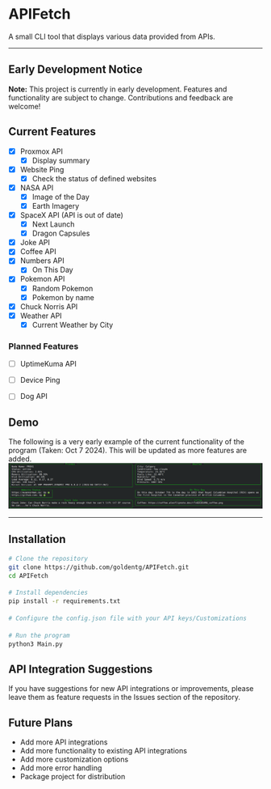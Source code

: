 # APIFetch

A small CLI tool that displays various data provided from APIs.

---

## Early Development Notice

**Note:** This project is currently in early development. Features and functionality are subject to change. Contributions and feedback are welcome!

## Current Features
- [x] Proxmox API
  - [x] Display summary 
- [x] Website Ping
  - [x] Check the status of defined websites 
- [x] NASA API
  - [x] Image of the Day
  - [x] Earth Imagery
- [x] SpaceX API (API is out of date)
  - [x] Next Launch
  - [x] Dragon Capsules
- [x] Joke API
- [x] Coffee API
- [x] Numbers API
  - [x] On This Day
- [x] Pokemon API
  - [x] Random Pokemon
  - [x] Pokemon by name
- [x] Chuck Norris API 
- [x] Weather API
  - [x] Current Weather by City

### Planned Features
- [ ] UptimeKuma API
- [ ] Device Ping
- [ ] Dog API


## Demo
The following is a very early example of the current functionality of the program (Taken: Oct 7 2024). This will be updated as more features are added.
![APIFetch Demo](.github/Oct%207%20Demo.png)

---


## Installation

```bash
# Clone the repository
git clone https://github.com/goldentg/APIFetch.git
cd APIFetch

# Install dependencies
pip install -r requirements.txt

# Configure the config.json file with your API keys/Customizations

# Run the program
python3 Main.py
```

## API Integration Suggestions
If you have suggestions for new API integrations or improvements, please leave them as feature requests in the Issues section of the repository.

## Future Plans
- Add more API integrations
- Add more functionality to existing API integrations
- Add more customization options
- Add more error handling
- Package project for distribution